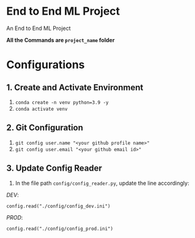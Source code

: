 # End to End ML Project

An End to End ML Project



**All the Commands are `project_name` folder**

# Configurations

## 1. Create and Activate Environment

1. `conda create -n venv python=3.9 -y`
2. `conda activate venv`

## 2. Git Configuration

1. `git config user.name "<your github profile name>"`
2. `git config user.email "<your github email id>"`

## 3. Update Config Reader

1. In the file path `config/config_reader.py`, update the line accordingly:

*DEV*:

    config.read("./config/config_dev.ini")

*PROD*:

    config.read("./config/config_prod.ini")

